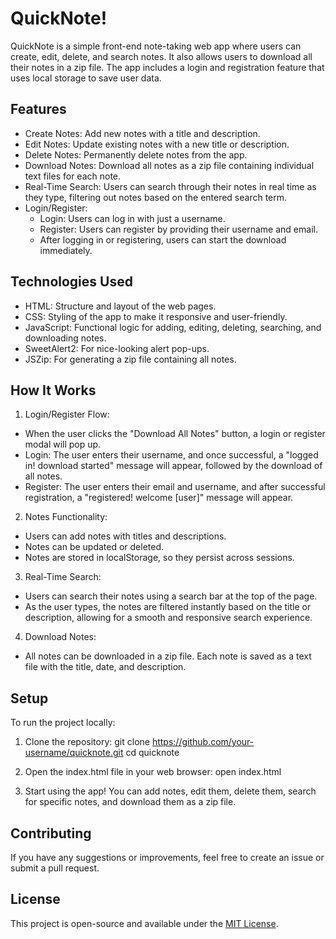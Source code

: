 # QuickNote!

QuickNote is a simple front-end note-taking web app where users can create, edit, delete, and search notes. It also allows users to download all their notes in a zip file. The app includes a login and registration feature that uses local storage to save user data.

## Features
- Create Notes: Add new notes with a title and description.
- Edit Notes: Update existing notes with a new title or description.
- Delete Notes: Permanently delete notes from the app.
- Download Notes: Download all notes as a zip file containing individual text files for each note.
- Real-Time Search: Users can search through their notes in real time as they type, filtering out notes based on the entered search term.
- Login/Register:
  - Login: Users can log in with just a username.
  - Register: Users can register by providing their username and email.
  - After logging in or registering, users can start the download immediately.


## Technologies Used
 - HTML: Structure and layout of the web pages.
 - CSS: Styling of the app to make it responsive and user-friendly.
 - JavaScript: Functional logic for adding, editing, deleting, searching, and downloading notes.
 - SweetAlert2: For nice-looking alert pop-ups.
 - JSZip: For generating a zip file containing all notes.

## How It Works
1. Login/Register Flow:
  - When the user clicks the "Download All Notes" button, a login or register modal will pop up.
  - Login: The user enters their username, and once successful, a "logged in! download started" message will appear, followed by the download of all notes.
  - Register: The user enters their email and username, and after successful registration, a "registered! welcome [user]" message will appear.

2. Notes Functionality:
  - Users can add notes with titles and descriptions.
  - Notes can be updated or deleted.
  - Notes are stored in localStorage, so they persist across sessions.

3. Real-Time Search:
  - Users can search their notes using a search bar at the top of the page.
  - As the user types, the notes are filtered instantly based on the title or description, allowing for a smooth and responsive search experience.

4. Download Notes:
  - All notes can be downloaded in a zip file. Each note is saved as a text file with the title, date, and description.

## Setup
To run the project locally:

1. Clone the repository:
 git clone https://github.com/your-username/quicknote.git
 cd quicknote

2. Open the index.html file in your web browser:
open index.html

3. Start using the app! You can add notes, edit them, delete them, search for specific notes, and download them as a zip file.

## Contributing
If you have any suggestions or improvements, feel free to create an issue or submit a pull request.

## License
This project is open-source and available under the [MIT License](#license).
